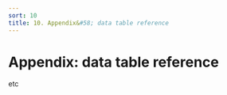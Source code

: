 ```yaml
---
sort: 10
title: 10. Appendix&#58; data table reference
---
```


# Appendix: data table reference

etc 
